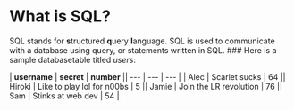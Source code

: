 # What is SQL?
SQL stands for **s**tructured **q**uery **l**anguage. SQL is used to communicate with a database using query, or statements written in SQL. ### Here is a sample databasetable titled _users_: 

| **username** | **secret** | **number** || --- | --- | --- |
| Alec | Scarlet sucks | 64 || Hiroki | Like to play lol for n00bs | 5 || Jamie | Join the LR revolution | 76 || Sam | Stinks at web dev | 54 |




